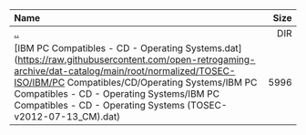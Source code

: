 |Name|Size|
|:---|---:|
|[..](../index.html)|DIR|
|[IBM PC Compatibles - CD - Operating Systems.dat](https://raw.githubusercontent.com/open-retrogaming-archive/dat-catalog/main/root/normalized/TOSEC-ISO/IBM/PC Compatibles/CD/Operating Systems/IBM PC Compatibles - CD - Operating Systems/IBM PC Compatibles - CD - Operating Systems (TOSEC-v2012-07-13_CM).dat)|5996|
